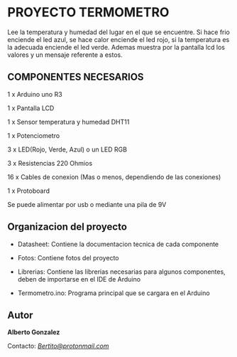 # PROYECTO TERMOMETRO

Lee la temperatura y humedad del lugar en el que se encuentre. Si hace frio enciende el led azul, se hace calor enciende el led rojo, si la temperatura es la adecuada enciende el led verde. Ademas muestra por la pantalla lcd los valores y un mensaje referente a estos.

## COMPONENTES NECESARIOS

1 x Arduino uno R3

1 x Pantalla LCD

1 x Sensor temperatura y humedad DHT11

1 x Potenciometro

3 x LED(Rojo, Verde, Azul) o un LED RGB

3 x Resistencias 220 Ohmios

16 x Cables de conexion (Mas o menos, dependiendo de las conexiones)

1 x Protoboard

Se puede alimentar por usb o mediante una pila de 9V

## Organizacion del proyecto

* Datasheet: Contiene la documentacion tecnica de cada componente

* Fotos: Contiene fotos del proyecto

* Librerias: Contiene las librerias necesarias para algunos componentes, deben de importarse en el IDE de Arduino

* Termometro.ino: Programa principal que se cargara en el Arduino

## Autor

**Alberto Gonzalez**

Contacto: *Bertito@protonmail.com*